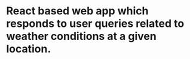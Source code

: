 # React based web app which responds to user queries related to weather conditions at a given location. 
